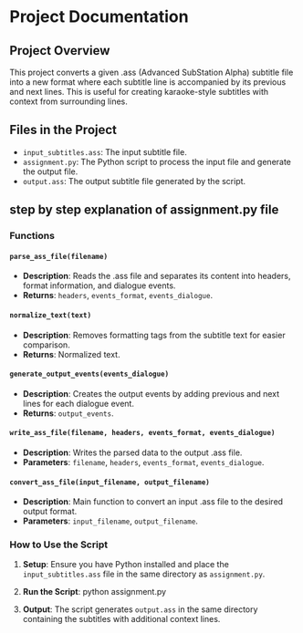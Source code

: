 # Project Documentation


## Project Overview
This project converts a given .ass (Advanced SubStation Alpha) subtitle file into a new format where each subtitle line is accompanied by its previous and next lines. This is useful for creating karaoke-style subtitles with context from surrounding lines.


## Files in the Project
- `input_subtitles.ass`: The input subtitle file.
- `assignment.py`: The Python script to process the input file and generate the output file.
- `output.ass`: The output subtitle file generated by the script.



## step by step explanation of assignment.py file

### Functions

#### `parse_ass_file(filename)`
- **Description**: Reads the .ass file and separates its content into headers, format information, and dialogue events.
- **Returns**: `headers`, `events_format`, `events_dialogue`.


#### `normalize_text(text)`
- **Description**: Removes formatting tags from the subtitle text for easier comparison.
- **Returns**: Normalized text.


#### `generate_output_events(events_dialogue)`
- **Description**: Creates the output events by adding previous and next lines for each dialogue event.
- **Returns**: `output_events`.


#### `write_ass_file(filename, headers, events_format, events_dialogue)`
- **Description**: Writes the parsed data to the output .ass file.
- **Parameters**: `filename`, `headers`, `events_format`, `events_dialogue`.


#### `convert_ass_file(input_filename, output_filename)`
- **Description**: Main function to convert an input .ass file to the desired output format.
- **Parameters**: `input_filename`, `output_filename`.


### How to Use the Script

1. **Setup**: Ensure you have Python installed and place the `input_subtitles.ass` file in the same directory as `assignment.py`.

2. **Run the Script**:
    python assignment.py

3. **Output**: The script generates `output.ass` in the same directory containing the subtitles with additional context lines.

